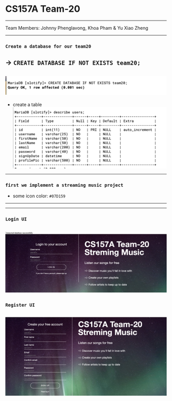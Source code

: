 # CS157A Team-20
-------------------
Team Members:
Johnny Phenglavong,
Khoa Pham
& Yu Xiao Zheng

---

### `Create a database for our team20`
-> `CREATE DATABASE IF NOT EXISTS team20;`
---
![](img/2019-09-10-13-19-44.png)
---
- create a table
![](img/2019-09-10-13-22-02.png)
---


### `first we implement a streaming music project `
- some icon color:
`#07D159`
---

---
### `Login UI`
![](img/2019-09-15-13-03-22.png)
---

### `Register UI`
![](img/2019-09-15-13-03-53.png)
---
